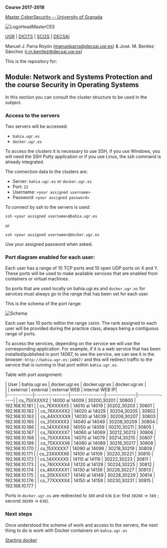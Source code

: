 **Course 2017-2018**

[Master CyberSecurity -- University of Granada](http://ucys.ugr.es/master-propio-en-ciberseguridad/)

![LogoHeadMasterCES](https://sites.google.com/site/manuparra/home/logo_master_ciber.png)


[UGR](http://www.ugr.es) | [DICITS](http://dicits.ugr.es) | [SCI2S](http://sci2s.ugr.es) | [DECSAI](http://decsai.ugr.es)

Manuel J. Parra Royón (manuelparra@decsai.ugr.es) & José. M. Benítez Sánchez (j.m.benitez@decsai.ugr.es)


This is the repository for:

## Module: Network and Systems Protection and the course Security in Operating Systems

In this section you can consult the cluster structure to be used in the subject.

### Access to the servers

Two servers will be accessed:

- ```bahia.ugr.es```
- ```docker.ugr.es```

To access the clusters it is necessary to use SSH, if you use Windows, you will need the SSH Putty application or if you use Linux, the ssh command is already integrated.

The connection data to the clusters are:

- Server: ```bahia.ugr.es```   or    ```docker.ugr.es```
- Port: ```22```
- Username: ```<your assigned username>```
- Password: ```<your assigned password>```


To connect by ssh to the servers is used:

```ssh <your assigned username>@bahia.ugr.es```

or 

```ssh <your assigned username>@docker.ugr.es```

Use your assigned password when asked.


### Port diagram enabled for each user:

Each user has a range of 10 TCP ports and 10 open UDP ports on X and Y. These ports will be used to make available services that are enabled from containers or virtual machines.

So ports that are used locally on bahia.ugr.es and ```docker.ugr.es``` for services must always go in the range that has been set for each user.

This is the schema of the port range:

![Schema](https://github.com/DiCITS/MasterCiberSeguridad/blob/master/extras/images/schema2.png?raw=true)

Each user has 10 ports within the range ```14XXX```. The rank assigned to each user will be provided during the practice class, always being a contiguous range of ports.

To access the services, depending on the service we will use the corresponding application. For example, if it is a web service that has been installed/published in port 14067, to see the service, we can see it in the browser: ```http://bahia.ugr.es:14067/``` and this will redirect traffic to the service that is running in that port within ```bahia.ugr.es```.

Table with port assignment:

| 	User      |  bahia.ugr.es   |   docker.ugr.es | docker.ugr.es | docker.ugr.es  |  
| 	          |    external     |   external      | external WEB  | internal WEB IP|  
|-------------|-----------------|-----------------|---------------|----------------| 
| cs_75XXXXX2 |  14000 al 14009	| 	30200,30201   | 30800         | 192.168.10.161 |
| cs_76XXXXX5 |  14010 al 14019	| 	30202,30203   | 30801         | 192.168.10.162 |
| cs_76XXXXX2 |  14020 al 14029	| 	30204,30205   | 30802         | 192.168.10.163 |
| cs_44XXXXX9 |  14030 al 14039	| 	30206,30207   | 30803         | 192.168.10.165 |
| cs_31XXXXX3 |  14040 al 14049	| 	30208,30209   | 30804         | 192.168.10.166 |
| cs_14XXXXX8 |  14050 al 14059	| 	30210,30211   | 30805         | 192.168.10.167 |
| cs_76XXXXX7 |  14060 al 14069	| 	30212,30213   | 30806         | 192.168.10.168 |
| cs_75XXXXX4 |  14070 al 14079	| 	30214,30215   | 30807         | 192.168.10.169 |
| cs_75XXXXX6 |  14080 al 14089	| 	30216,30217   | 30808         | 192.168.10.170 |
| cs_15XXXXX7 |  14090 al 14099	| 	30218,30219   | 30809         | 192.168.10.171 |
| cs_23XXXXX6 |  14100 al 14109	| 	30220,30221   | 30810         | 192.168.10.172 |
| cs_14XXXXX5 |  14110 al 14119	| 	30222,30223   | 30811         | 192.168.10.173 |
| cs_76XXXXX4 |  14120 al 14129	| 	30224,30225   | 30812         | 192.168.10.174 |
| cs_46XXXXX1 |  14130 al 14139	| 	30226,30227   | 30813         | 192.168.10.175 |
| cs_20XXXXX7 |  14140 al 14149	| 	30228,30229   | 30814         | 192.168.10.176 |
| cs_77XXXXX4 |  14150 al 14159	| 	30230,30231   | 30815         | 192.168.10.177 |

Ports in ```docker.ugr.es```  are redirected to ```389``` and ```636``` (i.e: first ```30208``` -> ```389``` ; second ```30209``` -> ```636```).


### Next steps

Once understood the scheme of work and access to the servers, the next thing to do is work with Docker containers on ```bahia.ugr.es```

[Starting docker](../Docker/starting_docker.md)



